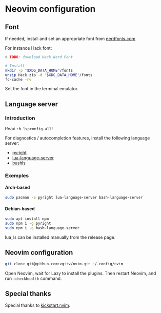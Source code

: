 # Neovim configuration

## Font

If needed, install and set an appropriate font from
[nerdfonts.com](https://www.nerdfonts.com/).

For instance Hack font:

```bash
# TODO: download Hack Nerd Font

# Install
mkdir -p "$XDG_DATA_HOME"/fonts
unzip Hack.zip -d "$XDG_DATA_HOME"/fonts
fc-cache -rv
```

Set the font in the terminal emulator.


## Language server

### Introduction

Read `:h lspconfig-all`!

For diagnostics / autocompletion features, install the following language
server:

* [pyright](https://github.com/microsoft/pyright)
* [lua-language-server](https://luals.github.io/#neovim-install)
* [bashls](https://github.com/bash-lsp/bash-language-server)

### Exemples

#### Arch-based

```bash
sudo pacman -S pyright lua-language-server bash-language-server
```


#### Debian-based

```bash
sudo apt install npm
sudo npm i -g pyright
sudo npm i -g bash-language-server
```

lua\_ls can be installed manually from the release page.


## Neovim configuration

```bash
git clone git@github.com:vgitv/nvim.git ~/.config/nvim
```

Open Neovim, wait for Lazy to install the plugins. Then restart Neovim, and run
`:checkhealth` command.

## Special thanks

Special thanks to [kickstart.nvim](https://github.com/nvim-lua/kickstart.nvim).
